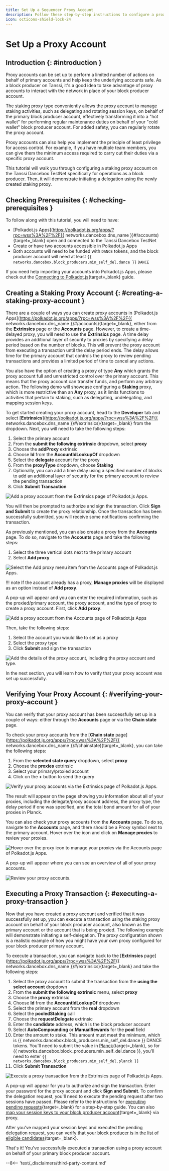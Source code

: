 ```yaml
---
title: Set Up a Sequencer Proxy Account
description: Follow these step-by-step instructions to configure a proxy account to manage sequencer activities on behalf of your primary sequencer account.
icon: octicons-shield-lock-24
---
```


# Set Up a Proxy Account

## Introduction {: #introduction }

Proxy accounts can be set up to perform a limited number of actions on behalf of primary accounts and help keep the underlying accounts safe. As a block producer on Tanssi, it's a good idea to take advantage of proxy accounts to interact with the network in place of your block producer account.

The staking proxy type conveniently allows the proxy account to manage staking activities, such as delegating and rotating session keys, on behalf of the primary block producer account, effectively transforming it into a "hot wallet" for performing regular maintenance duties on behalf of your "cold wallet" block producer account. For added safety, you can regularly rotate the proxy account.

Proxy accounts can also help you implement the principle of least privilege for access control. For example, if you have multiple team members, you can give them the minimum access required to carry out their duties via a specific proxy account.

This tutorial will walk you through configuring a staking proxy account on the Tanssi Dancebox TestNet specifically for operations as a block producer. Then, it will demonstrate initiating a delegation using the newly created staking proxy.

## Checking Prerequisites {: #checking-prerequisites }

To follow along with this tutorial, you will need to have:

- [Polkadot.js Apps](https://polkadot.js.org/apps/?rpc=wss%3A%2F%2F{{ networks.dancebox.dns_name }}#/accounts){target=\_blank} open and connected to the Tanssi Dancebox TestNet
- Create or have two accounts accessible in Polkadot.js Apps
- Both accounts will need to be funded with `DANCE` tokens, and the block producer account will need at least `{{ networks.dancebox.block_producers.min_self_del.dance }}` `DANCE`

If you need help importing your accounts into Polkadot.js Apps, please check out the [Connecting to Polkadot.js](/builders/toolkit/substrate-api/wallets/talisman/#connecting-to-polkadotjs){target=\_blank} guide.

## Creating a Staking Proxy Account {: #creating-a-staking-proxy-account }

There are a couple of ways you can create proxy accounts in [Polkadot.js Apps](https://polkadot.js.org/apps/?rpc=wss%3A%2F%2F{{ networks.dancebox.dns_name }}#/accounts){target=\_blank}, either from the **Extrinsics** page or the **Accounts** page. However, to create a time-delayed proxy, you will need to use the **Extrinsics** page. A time delay provides an additional layer of security to proxies by specifying a delay period based on the number of blocks. This will prevent the proxy account from executing a transaction until the delay period ends. The delay allows time for the primary account that controls the proxy to review pending transactions and provides a limited period of time to cancel any actions.

You also have the option of creating a proxy of type **Any** which grants the proxy account full and unrestricted control over the primary account. This means that the proxy account can transfer funds, and perform any arbitrary action. The following demo will showcase configuring a **Staking** proxy, which is more restrictive than an **Any** proxy, as it limits functions to activities that pertain to staking, such as delegating, undelegating, and mapping session keys.

To get started creating your proxy account, head to the **Developer** tab and select [**Extrinsics**](https://polkadot.js.org/apps/?rpc=wss%3A%2F%2F{{ networks.dancebox.dns_name }}#/extrinsics){target=\_blank} from the dropdown. Next, you will need to take the following steps:

1. Select the primary account
2. From the **submit the following extrinsic** dropdown, select **proxy**
3. Choose the **addProxy** extrinsic
4. Choose **Id** from the **AccountIdLookupOf** dropdown
5. Select the **delegate** account for the proxy
6. From the **proxyType** dropdown, choose **Staking**
7. Optionally, you can add a time delay using a specified number of blocks to add an additional layer of security for the primary account to review the pending transaction
8. Click **Submit Transaction**

![Add a proxy account from the Extrinsics page of Polkadot.js Apps.](/images/node-operators/block-producers/operational-tasks/proxy-accounts/proxy-1.webp)

You will then be prompted to authorize and sign the transaction. Click **Sign and Submit** to create the proxy relationship. Once the transaction has been successfully submitted, you will receive some notifications confirming the transaction.

As previously mentioned, you can also create a proxy from the **Accounts** page. To do so, navigate to the **Accounts** page and take the following steps:

1. Select the three vertical dots next to the primary account
2. Select **Add proxy**

![Select the Add proxy menu item from the Accounts page of Polkadot.js Apps.](/images/node-operators/block-producers/operational-tasks/proxy-accounts/proxy-2.webp)

!!! note
    If the account already has a proxy, **Manage proxies** will be displayed as an option instead of **Add proxy**.

A pop-up will appear and you can enter the required information, such as the proxied/primary account, the proxy account, and the type of proxy to create a proxy account. First, click **Add proxy**.

![Add a proxy account from the Accounts page of Polkadot.js Apps](/images/node-operators/block-producers/operational-tasks/proxy-accounts/proxy-3.webp)

Then, take the following steps:

1. Select the account you would like to set as a proxy
2. Select the proxy type
3. Click **Submit** and sign the transaction

![Add the details of the proxy account, including the proxy account and type.](/images/node-operators/block-producers/operational-tasks/proxy-accounts/proxy-4.webp)

In the next section, you will learn how to verify that your proxy account was set up successfully.

## Verifying Your Proxy Account {: #verifying-your-proxy-account }

You can verify that your proxy account has been successfully set up in a couple of ways: either through the **Accounts** page or via the **Chain state** page.

To check your proxy accounts from the [**Chain state** page](https://polkadot.js.org/apps/?rpc=wss%3A%2F%2F{{ networks.dancebox.dns_name }}#/chainstate){target=\_blank}, you can take the following steps:

1. From the **selected state query** dropdown, select **proxy**
2. Choose the **proxies** extrinsic
3. Select your primary/proxied account
4. Click on the **+** button to send the query

![Verify your proxy accounts via the Extrinsics page of Polkadot.js Apps.](/images/node-operators/block-producers/operational-tasks/proxy-accounts/proxy-5.webp)

The result will appear on the page showing you information about all of your proxies, including the delegate/proxy account address, the proxy type, the delay period if one was specified, and the total bond amount for all of your proxies in Planck.

You can also check your proxy accounts from the **Accounts** page. To do so, navigate to the **Accounts** page, and there should be a Proxy symbol next to the primary account. Hover over the icon and click on **Manage proxies** to review your proxies.

![Hover over the proxy icon to manage your proxies via the Accounts page of Polkadot.js Apps.](/images/node-operators/block-producers/operational-tasks/proxy-accounts/proxy-6.webp)

A pop-up will appear where you can see an overview of all of your proxy accounts.

![Review your proxy accounts.](/images/node-operators/block-producers/operational-tasks/proxy-accounts/proxy-7.webp)

## Executing a Proxy Transaction {: #executing-a-proxy-transaction }

Now that you have created a proxy account and verified that it was successfully set up, you can execute a transaction using the staking proxy account on behalf of your block producer account, also known as the primary account or the account that is being proxied. The following example will demonstrate initiating a self-delegation. The proxy configuration shown is a realistic example of how you might have your own proxy configured for your block producer primary account.

To execute a transaction, you can navigate back to the [**Extrinsics** page](https://polkadot.js.org/apps/?rpc=wss%3A%2F%2F{{ networks.dancebox.dns_name }}#/extrinsics){target=\_blank} and take the following steps:

1. Select the proxy account to submit the transaction from the **using the select account** dropdown
2. From the **submit the following extrinsic** menu, select **proxy**
3. Choose the **proxy** extrinsic
4. Choose **Id** from the **AccountIdLookupOf** dropdown
5. Select the primary account from the **real** dropdown
6. Select the **pooledStaking** call
7. Choose the **requestDelegate** extrinsic
8. Enter the **candidate** address, which is the block producer account
9. Select **AutoCompounding** or **ManualRewards** for the **pool** field
10. Enter the amount to stake. This amount must meet the minimum, which is {{ networks.dancebox.block_producers.min_self_del.dance }} DANCE tokens. You'll need to submit the value in [Planck](https://wiki.polkadot.network/docs/learn-DOT#the-planck-unit){target=\_blank}, so for {{ networks.dancebox.block_producers.min_self_del.dance }}, you'll need to enter `{{ networks.dancebox.block_producers.min_self_del.planck }}`
11. Click **Submit Transaction**

![Execute a proxy transaction from the Extrinsics page of Polkadot.js Apps.](/images/node-operators/block-producers/operational-tasks/proxy-accounts/proxy-8.webp)

A pop-up will appear for you to authorize and sign the transaction. Enter your password for the proxy account and click **Sign and Submit**. To confirm the delegation request, you'll need to execute the pending request after two sessions have passed. Please refer to the instructions for [executing pending requests](/node-operators/block-producers/onboarding/account-setup/#execute-pending-request){target=\_blank} for a step-by-step guide. You can also [map your session keys to your block producer account](/node-operators/block-producers/onboarding/account-setup/#map-session-keys){target=\_blank} via proxy.

After you've mapped your session keys and executed the pending delegation request, you can [verify that your block producer is in the list of eligible candidates](/node-operators/block-producers/onboarding/account-setup/#verify){target=\_blank}.

That's it! You've successfully executed a transaction using a proxy account on behalf of your primary block producer account.

--8<-- 'text/_disclaimers/third-party-content.md'
